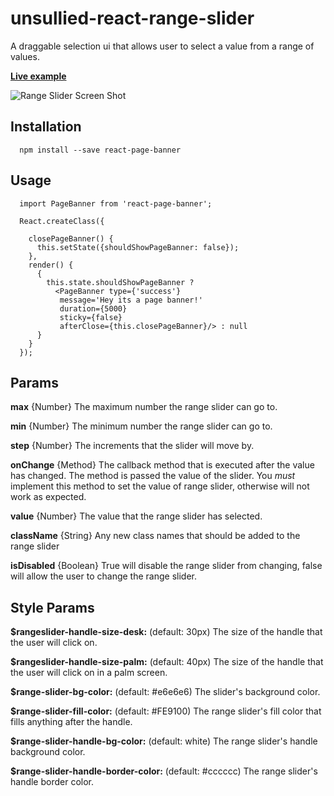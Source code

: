 # unsullied-react-range-slider

A draggable selection ui that allows user to select a value from a range of values.

**[Live example](http://react-rangeslider.surge.sh/)**

![Range Slider Screen Shot](https://github.com/the-unsullied/react-range-slider/blob/demo/Screen%20Shot%202016-06-23%20at%2017.09.47.png)

## Installation
```
  npm install --save react-page-banner
```

## Usage
```
  import PageBanner from 'react-page-banner';
  
  React.createClass({
  
    closePageBanner() {
      this.setState({shouldShowPageBanner: false});
    },
    render() {
      { 
        this.state.shouldShowPageBanner ? 
          <PageBanner type={'success'}
           message='Hey its a page banner!'
           duration={5000}
           sticky={false}
           afterClose={this.closePageBanner}/> : null
      }
    }
  });
```

## Params

**max** {Number} The maximum number the range slider can go to.

**min** {Number} The minimum number the range slider can go to.

**step** {Number} The increments that the slider will move by.

**onChange** {Method} The callback method that is executed after the value has changed. The method is passed the value of the slider. You *must* implement this method to set the value of range slider, otherwise will not work as expected.

**value** {Number} The value that the range slider has selected.

**className** {String} Any new class names that should be added to the range slider

**isDisabled** {Boolean} True will disable the range slider from changing, false will allow the user to change the range slider.


## Style Params

**$rangeslider-handle-size-desk:** (default: 30px)
The size of the handle that the user will click on.

**$rangeslider-handle-size-palm:** (default: 40px)
The size of the handle that the user will click on in a palm screen.

**$range-slider-bg-color:** (default: #e6e6e6)
The slider's background color.

**$range-slider-fill-color:** (default: #FE9100)
The range slider's fill color that fills anything after the handle.

**$range-slider-handle-bg-color:** (default: white)
The range slider's handle background color.

**$range-slider-handle-border-color:** (default: #cccccc)
The range slider's handle border color.
